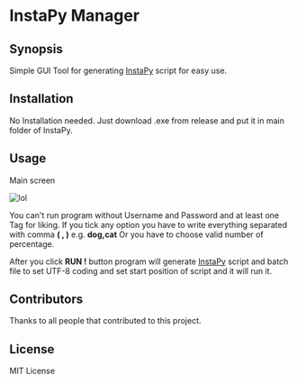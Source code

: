 
# InstaPy Manager



## Synopsis

Simple GUI Tool for generating [InstaPy](https://github.com/timgrossmann/InstaPy) script for easy use.

## Installation

No Installation needed. Just download .exe from release and put it in main folder of InstaPy.

## Usage

Main screen

![lol](http://i.imgur.com/bKQyuzY.png)

You can't run program without Username and Password and at least one Tag for liking.
If you tick any option you have to write everything separated with comma **( , )** e.g. **dog,cat**
Or you have to choose valid number of percentage.

After you click **RUN !** button program will generate [InstaPy](https://github.com/timgrossmann/InstaPy) script and batch file to set UTF-8 coding and set start position of script and it will run it.

## Contributors

Thanks to all people that contributed to this project.

## License

MIT License
